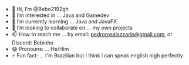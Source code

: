 - 👋 Hi, I’m @Bebo2192gh
- 👀 I’m interested in ... Java and Gamedev
- 🌱 I’m currently learning ... Java and JavaFX
- 💞️ I’m looking to collaborate on ... my own projects
- 📫 How to reach me ... by email: pedrorosalazzarin@gmail.com, or Discord: Bebinho
- 😄 Pronouns: ... He/Him
- ⚡ Fun fact: ... I'm Brazilian but i think i can speak english nigh perfectly

<!---
Bebo2192gh/Bebo2192gh is a ✨ special ✨ repository because its `README.md` (this file) appears on your GitHub profile.
You can click the Preview link to take a look at your changes.
--->
